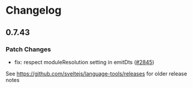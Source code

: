 # Changelog

## 0.7.43

### Patch Changes

-   fix: respect moduleResolution setting in emitDts ([#2845](https://github.com/sveltejs/language-tools/pull/2845))

See https://github.com/sveltejs/language-tools/releases for older release notes

